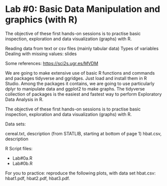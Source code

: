 # Lab #0: Basic Data Manipulation and graphics (with R)

The objective of these first hands-on sessions is to practise basic inspection, exploration and data visualization (graphs) with R.

Reading data from text or csv files (mainly tabular data)
Types of variables
Dealing with missing values: slides

Some references:
https://sci2s.ugr.es/MVDM

We are going to make extensive use of basic R functions and commands and packages tidyverse and ggridges. Just load and install them in R Studio. Among the packages it contains, we are going to use particularly dplyr to manipulate data and ggplot2 to make graphs. The tidyverse collection of packages is the easiest and fastest way to perform Exploratory Data Analysis in R.

The objective of these first hands-on sessions is to practise basic inspection, exploration and data visualization (graphs) with R.

Data sets:

cereal.txt, description (from STATLIB, starting at bottom of page 1)
hbat.csv, description

R Script files: 
- Lab#0a.R 
- Lab#0b.R

For you to practice: reproduce the following plots, with data set hbat.csv: hbat1.pdf, hbat2.pdf, hbat3.pdf.
